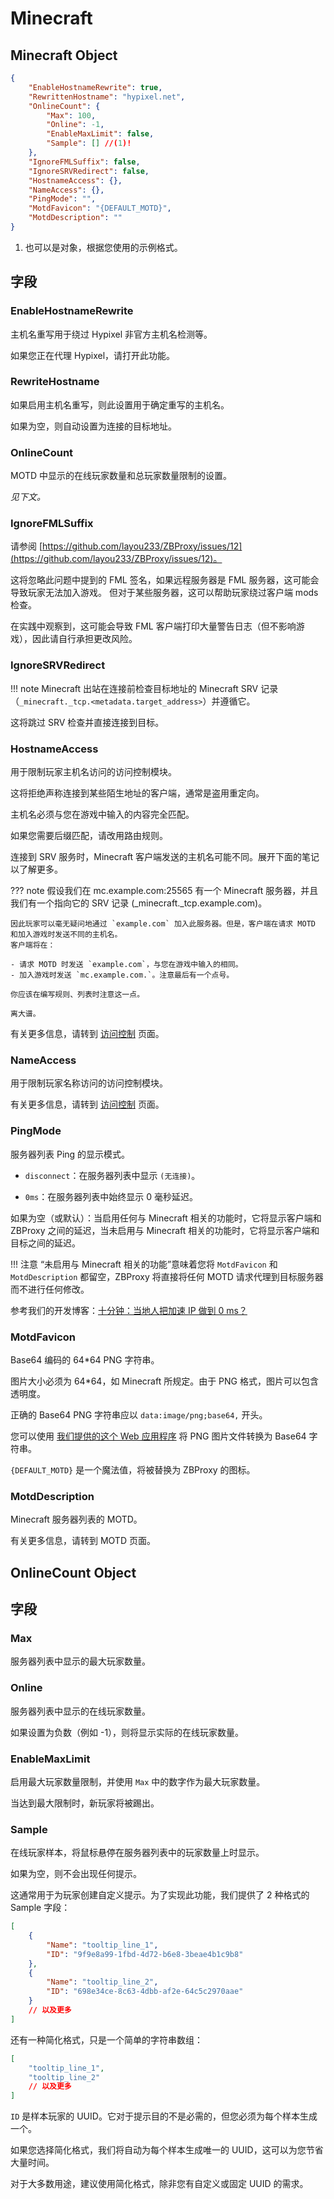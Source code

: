 # Minecraft

## Minecraft Object

```json
{
    "EnableHostnameRewrite": true,
    "RewrittenHostname": "hypixel.net",
    "OnlineCount": {
        "Max": 100,
        "Online": -1,
        "EnableMaxLimit": false,
        "Sample": [] //(1)!
    },
    "IgnoreFMLSuffix": false,
    "IgnoreSRVRedirect": false,
    "HostnameAccess": {},
    "NameAccess": {},
    "PingMode": "",
    "MotdFavicon": "{DEFAULT_MOTD}",
    "MotdDescription": ""
}
```

1. 也可以是对象，根据您使用的示例格式。

## 字段

### EnableHostnameRewrite

主机名重写用于绕过 Hypixel 非官方主机名检测等。

如果您正在代理 Hypixel，请打开此功能。

### RewriteHostname

如果启用主机名重写，则此设置用于确定重写的主机名。

如果为空，则自动设置为连接的目标地址。

### OnlineCount

MOTD 中显示的在线玩家数量和总玩家数量限制的设置。

*见下文。*

### IgnoreFMLSuffix

请参阅 [https://github.com/layou233/ZBProxy/issues/12](https://github.com/layou233/ZBProxy/issues/12)。

这将忽略此问题中提到的 FML 签名，如果远程服务器是 FML 服务器，这可能会导致玩家无法加入游戏。
但对于某些服务器，这可以帮助玩家绕过客户端 mods 检查。

在实践中观察到，这可能会导致 FML 客户端打印大量警告日志（但不影响游戏），因此请自行承担更改风险。

### IgnoreSRVRedirect

!!! note
    Minecraft 出站在连接前检查目标地址的 Minecraft SRV 记录（`_minecraft._tcp.<metadata.target_address>`）并遵循它。

这将跳过 SRV 检查并直接连接到目标。

### HostnameAccess

用于限制玩家主机名访问的访问控制模块。

这将拒绝声称连接到某些陌生地址的客户端，通常是盗用重定向。

主机名必须与您在游戏中输入的内容完全匹配。

如果您需要后缀匹配，请改用路由规则。

连接到 SRV 服务时，Minecraft 客户端发送的主机名可能不同。展开下面的笔记以了解更多。

??? note
    假设我们在 mc.example.com:25565 有一个 Minecraft 服务器，并且我们有一个指向它的 SRV 记录 (_minecraft._tcp.example.com)。

    因此玩家可以毫无疑问地通过 `example.com` 加入此服务器。但是，客户端在请求 MOTD 和加入游戏时发送不同的主机名。
    客户端将在：

    - 请求 MOTD 时发送 `example.com`，与您在游戏中输入的相同。
    - 加入游戏时发送 `mc.example.com.`。注意最后有一个点号。

    你应该在编写规则、列表时注意这一点。

    离大谱。

有关更多信息，请转到 [访问控制](shared/access.md) 页面。

### NameAccess

用于限制玩家名称访问的访问控制模块。

有关更多信息，请转到 [访问控制](shared/access.md) 页面。

### PingMode

服务器列表 Ping 的显示模式。

- `disconnect`：在服务器列表中显示 `(无连接)`。

- `0ms`：在服务器列表中始终显示 0 毫秒延迟。

如果为空（或默认）：当启用任何与 Minecraft 相关的功能时，它将显示客户端和 ZBProxy 之间的延迟，当未启用与 Minecraft 相关的功能时，它将显示客户端和目标之间的延迟。

!!! 注意
    “未启用与 Minecraft 相关的功能”意味着您将 `MotdFavicon` 和 `MotdDescription` 都留空，ZBProxy 将直接将任何 MOTD 请求代理到目标服务器而不进行任何修改。

参考我们的开发博客：[十分钟：当地人把加速 IP 做到 0 ms？](https://www.bilibili.com/read/cv21180654)

### MotdFavicon

Base64 编码的 64*64 PNG 字符串。

图片大小必须为 64*64，如 Minecraft 所规定。由于 PNG 格式，图片可以包含透明度。

正确的 Base64 PNG 字符串应以 `data:image/png;base64,` 开头。

您可以使用 [我们提供的这个 Web 应用程序](https://launium.com/app/file-base64.html) 将 PNG 图片文件转换为 Base64 字符串。

`{DEFAULT_MOTD}` 是一个魔法值，将被替换为 ZBProxy 的图标。

### MotdDescription

Minecraft 服务器列表的 MOTD。

有关更多信息，请转到 MOTD 页面。

## OnlineCount Object

## 字段

### Max

服务器列表中显示的最大玩家数量。

### Online

服务器列表中显示的在线玩家数量。

如果设置为负数（例如 -1），则将显示实际的在线玩家数量。

### EnableMaxLimit

启用最大玩家数量限制，并使用 `Max` 中的数字作为最大玩家数量。

当达到最大限制时，新玩家将被踢出。

### Sample

在线玩家样本，将鼠标悬停在服务器列表中的玩家数量上时显示。

如果为空，则不会出现任何提示。

这通常用于为玩家创建自定义提示。为了实现此功能，我们提供了 2 种格式的 Sample 字段：

```json title="完整格式"
[
    {
        "Name": "tooltip_line_1",
        "ID": "9f9e8a99-1fbd-4d72-b6e8-3beae4b1c9b8"
    },
    {
        "Name": "tooltip_line_2",
        "ID": "698e34ce-8c63-4dbb-af2e-64c5c2970aae"
    }
    // 以及更多
]
```

还有一种简化格式，只是一个简单的字符串数组：

```json title="简化格式"
[
    "tooltip_line_1",
    "tooltip_line_2"
    // 以及更多
]
```

`ID` 是样本玩家的 UUID。它对于提示目的不是必需的，但您必须为每个样本生成一个。

如果您选择简化格式，我们将自动为每个样本生成唯一的 UUID，这可以为您节省大量时间。

对于大多数用途，建议使用简化格式，除非您有自定义或固定 UUID 的需求。

